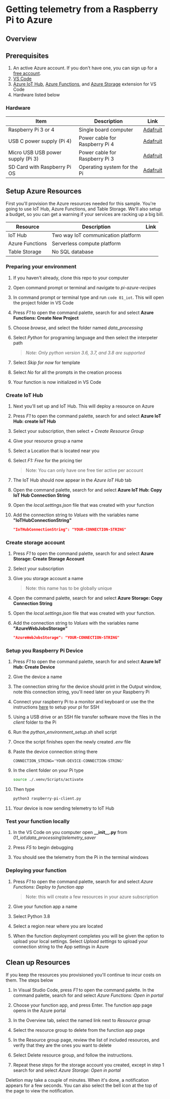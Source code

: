 # Getting telemetry from a Raspberry Pi to Azure

## Overview

## Prerequisites

1. An active Azure account. If you don't have one, you can sign up for a [free account](https://azure.microsoft.com/free/).
1. [VS Code](https://code.visualstudio.com/Download)
1. [Azure IoT Hub](https://marketplace.visualstudio.com/items?itemName=vsciot-vscode.azure-iot-toolkit), [Azure Functions](https://marketplace.visualstudio.com/items?itemName=ms-azuretools.vscode-azurefunctions), and [Azure Storage](https://marketplace.visualstudio.com/items?itemName=ms-azuretools.vscode-azurestorage) extension for VS Code
1. Hardware listed below

### Hardware

| Item | Description | Link |
|-|-|-|
| Raspberry Pi 3 or 4 | Single board computer | [Adafruit](https://www.adafruit.com/product/4292) |
| USB C power supply (Pi 4) | Power cable for Raspberry Pi 4 | [Adafruit](https://www.adafruit.com/product/4298) |
| Micro USB USB power supply (Pi 3) | Power cable for Raspberry Pi 3 | [Adafruit](https://www.adafruit.com/product/1995) |
| SD Card with Raspberry Pi OS | Operating system for the Pi | [Adafruit](https://www.adafruit.com/product/2820) |

## Setup Azure Resources

First you'll provision the Azure resources needed for this sample. You're going to use IoT Hub, Azure Functions, and Table Storage. We'll also setup a budget, so you can get a warning if your services are racking up a big bill.

| Resource | Description | Link |
|-|-|-|
| IoT Hub | Two way IoT communication platform | |
| Azure Functions | Serverless compute platform | |
| Table Storage | No SQL database | |

### Preparing your environment

1. If you haven't already, clone this repo to your computer

1. Open command prompt or terminal and navigate to *pi-azure-recipes*

1. In command prompt or terminal type and run ```code 01_iot```. This will open the project folder in VS Code

1. Press *F1* to open the command palette, search for and select **Azure Functions: Create New Project**

1. Choose *browse*, and select the folder named *data_processing*

1. Select *Python* for programing language and then select the interpeter path
    > *Note: Only python version 3.6, 3.7, and 3.8 are supported*

1. Select *Skip for now* for template

1. Select *No* for all the prompts in the creation process

1. Your function is now initialized in VS Code

### Create IoT Hub

1. Next you'll set up and IoT Hub. This will deploy a resource on Azure

1. Press *F1* to open the command palette, search for and select **Azure IoT Hub: create IoT Hub**

1. Select your subscription, then select *+ Create Resource Group*

1. Give your resource group a name

1. Select a Location that is located near you

1. Select *F1: Free* for the pricing tier
    > Note: You can only have one free tier active per account

1. The IoT Hub should now appear in the *Azure IoT Hub* tab

1. Open the command palette, search for and select **Azure IoT Hub: Copy IoT Hub Connection String**

1. Open the *local.settings.json* file that was created with your function

1. Add the connection string to *Values* with the variables name **"IoTHubConnectionString"**
    ```json
    "IoTHubConnectionString": "YOUR-CONNECTION-STRING"
    ```

### Create storage account

1. Press *F1* to open the command palette, search for and select **Azure Storage: Create Storage Account**

1. Select your subscription

1. Give you storage account a name
    > Note: this name has to be globally unique

1. Open the command palette, search for and select **Azure Storage: Copy Connection String**

1. Open the *local.settings.json* file that was created with your function.

1. Add the connection string to *Values* with the variables name **"AzureWebJobsStorage"**
    ```json
    "AzureWebJobsStorage": "YOUR-CONNECTION-STRING"
    ```

### Setup you Raspberry Pi Device

1. Press *F1* to open the command palette, search for and select **Azure IoT Hub: Create Device**

1. Give the device a name

1. The connection string for the device should print in the Output window, note this connection string, you'll need later on your Raspberry Pi

1. Connect your raspberry Pi to a monitor and keyboard or use the the instructions [here](https://github.com/microsoft/rpi-resources/tree/master/headless-setup) to setup your pi for SSH

1. Using a USB drive or an SSH file transfer software move the files in the *client* folder to the Pi

1. Run the *python_environment_setup.sh* shell script

1. Once the script finishes open the newly created *.env* file

1. Paste the device connection string there
    ```
    CONNECTION_STRING='YOUR-DEVICE-CONNECTION-STRING'
    ```

1. In the client folder on your Pi type
    ```sh
    source ./.venv/Scripts/activate
    ```

1. Then type
    ```sh
    python3 raspberry-pi-client.py
    ```

1. Your device is now sending telemetry to IoT Hub

### Test your function locally

1. In the VS Code on you computer open **__init\__\.py** from  *01_iot\data_processing\telemetry_saver*

1. Press *F5* to begin debugging

1. You should see the telemetry from the Pi in the terminal windows

### Deploying your function

1. Press *F1* to open the command palette, search for and select *Azure Functions: Deploy to function app*

    > Note: this will create a few resources in your azure subscription

1. Give your function app a name

1. Select Python 3.8

1. Select a region near where you are located

1. When the function deployment completes you will be given the option to upload your local settings. Select *Upload settings* to upload your connection string to the App settings in Azure

## Clean up Resources

If you keep the resources you provisioned you'll continue to incur costs on them. The steps below

1. In Visual Studio Code, press *F1* to open the command palette. In the command palette, search for and select *Azure Functions: Open in portal*

1. Choose your function app, and press Enter. The function app page opens in the Azure portal

1. In the Overview tab, select the named link next to *Resource group*

1. Select the resource group to delete from the function app page

1. In the Resource group page, review the list of included resources, and verify that they are the ones you want to delete

1. Select Delete resource group, and follow the instructions.

1. Repeat these steps for the storage account you created, except in step 1 search for and select *Azure Storage: Open in portal*

Deletion may take a couple of minutes. When it's done, a notification appears for a few seconds. You can also select the bell icon at the top of the page to view the notification.
